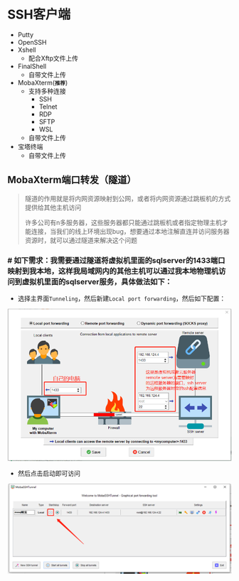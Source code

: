# SSH客户端

* Putty
* OpenSSH
* Xshell
  * 配合Xftp文件上传
* FinalShell
  * 自带文件上传
* MobaXterm(**`推荐`**)
  * 支持多种连接
    * SSH
    * Telnet
    * RDP
    * SFTP
    * WSL
  * 自带文件上传
* 宝塔终端
  * 自带文件上传





## MobaXterm端口转发（隧道）

> 隧道的作用就是将内网资源映射到公网，或者将内网资源通过跳板机的方式提供给其他主机访问
>
> 许多公司有n多服务器，这些服务器都只能通过跳板机或者指定物理主机才能连接，当我们的线上环境出现bug，想要通过本地注解直连并访问服务器资源时，就可以通过隧道来解决这个问题

### # 如下需求：我需要通过隧道将虚拟机里面的sqlserver的1433端口映射到我本地，这样我局域网内的其他主机可以通过我本地物理机访问到虚拟机里面的sqlserver服务，具体做法如下：

* 选择主界面`Tunneling`，然后新建`Local port forwarding`，然后如下配置：

![](./img/conf1.png)

* 然后点击启动即可访问

![](./img/conf2.png)